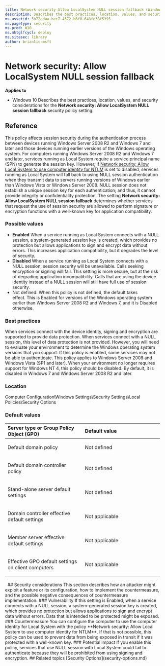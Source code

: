 ```yaml
---
title: Network security Allow LocalSystem NULL session fallback (Windows 10)
description: Describes the best practices, location, values, and security considerations for the Network security Allow LocalSystem NULL session fallback security policy setting.
ms.assetid: 5b72edaa-bec7-4572-b6f0-648fc38f5395
ms.pagetype: security
ms.prod: W10
ms.mktglfcycl: deploy
ms.sitesec: library
author: brianlic-msft
---
```

# Network security: Allow LocalSystem NULL session fallback
**Applies to**
-   Windows 10
Describes the best practices, location, values, and security considerations for the **Network security: Allow LocalSystem NULL session fallback** security policy setting.
## Reference
This policy affects session security during the authentication process between devices running Windows Server 2008 R2 and Windows 7 and later and those devices running earlier versions of the Windows operating system. For computers running Windows Server 2008 R2 and Windows 7 and later, services running as Local System require a service principal name (SPN) to generate the session key. However, if [Network security: Allow Local System to use computer identity for NTLM](network-security-allow-local-system-to-use-computer-identity-for-ntlm.md) is set to disabled, services running as Local System will fall back to using NULL session authentication when they transmit data to servers running versions of Windows earlier than Windows Vista or Windows Server 2008. NULL session does not establish a unique session key for each authentication; and thus, it cannot provide integrity or confidentiality protection. The setting **Network security: Allow LocalSystem NULL session fallback** determines whether services that request the use of session security are allowed to perform signature or encryption functions with a well-known key for application compatibility.
### Possible values
-   **Enabled**
    When a service running as Local System connects with a NULL session, a system-generated session key is created, which provides no protection but allows applications to sign and encrypt data without errors. This increases application compatibility, but it degrades the level of security.
-   **Disabled**
    When a service running as Local System connects with a NULL session, session security will be unavailable. Calls seeking encryption or signing will fail. This setting is more secure, but at the risk of degrading application incompatibility. Calls that are using the device identity instead of a NULL session will still have full use of session security.
-   Not defined. When this policy is not defined, the default takes effect. This is Enabled for versions of the Windows operating system earlier than Windows Server 2008 R2 and Windows 7, and it is Disabled otherwise.
### Best practices
When services connect with the device identity, signing and encryption are supported to provide data protection. When services connect with a NULL session, this level of data protection is not provided. However, you will need to evaluate your environment to determine the Windows operating system versions that you support. If this policy is enabled, some services may not be able to authenticate.
This policy applies to Windows Server 2008 and Windows Vista (SP1 and later). When your environment no longer requires support for Windows NT 4, this policy should be disabled. By default, it is disabled in Windows 7 and Windows Server 2008 R2 and later.
### Location
Computer Configuration\\Windows Settings\\Security Settings\\Local Policies\\Security Options
### Default values
<table>
<colgroup>
<col width="50%" />
<col width="50%" />
</colgroup>
<thead>
<tr class="header">
<th align="left">Server type or Group Policy Object (GPO)</th>
<th align="left">Default value</th>
</tr>
</thead>
<tbody>
<tr class="odd">
<td align="left"><p>Default domain policy</p></td>
<td align="left"><p>Not defined</p></td>
</tr>
<tr class="even">
<td align="left"><p>Default domain controller policy</p></td>
<td align="left"><p>Not defined</p></td>
</tr>
<tr class="odd">
<td align="left"><p>Stand-alone server default settings</p></td>
<td align="left"><p>Not defined</p></td>
</tr>
<tr class="even">
<td align="left"><p>Domain controller effective default settings</p></td>
<td align="left"><p>Not applicable</p></td>
</tr>
<tr class="odd">
<td align="left"><p>Member server effective default settings</p></td>
<td align="left"><p>Not applicable</p></td>
</tr>
<tr class="even">
<td align="left"><p>Effective GPO default settings on client computers</p></td>
<td align="left"><p>Not applicable</p></td>
</tr>
</tbody>
</table>
 
## Security considerations
This section describes how an attacker might exploit a feature or its configuration, how to implement the countermeasure, and the possible negative consequences of countermeasure implementation.
### Vulnerability
If this setting is Enabled, when a service connects with a NULL session, a system-generated session key is created, which provides no protection but allows applications to sign and encrypt data without errors. Data that is intended to be protected might be exposed.
### Countermeasure
You can configure the computer to use the computer identity for Local System with the policy **Network security: Allow Local System to use computer identity for NTLM**. If that is not possible, this policy can be used to prevent data from being exposed in transit if it was protected with a well-known key.
### Potential impact
If you enable this policy, services that use NULL session with Local System could fail to authenticate because they will be prohibited from using signing and encryption.
## Related topics
[Security Options](security-options.md)
 
 
